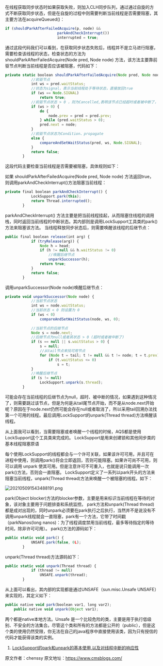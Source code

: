 


在线程获取同步状态时如果获取失败，则加入CLH同步队列，通过通过自旋的方式不断获取同步状态，但是在自旋的过程中则需要判断当前线程是否需要阻塞，其主要方法在acquireQueued()：


```js 
if (shouldParkAfterFailedAcquire(p, node) &&
                        parkAndCheckInterrupt())
                        interrupted = true;
```

通过这段代码我们可以看到，在获取同步状态失败后，线程并不是立马进行阻塞，需要检查该线程的状态，检查状态的方法为 shouldParkAfterFailedAcquire(Node pred, Node node) 方法，该方法主要靠前驱节点判断当前线程是否应该被阻塞，代码如下：


```js 
private static boolean shouldParkAfterFailedAcquire(Node pred, Node node) {
            //前驱节点
            int ws = pred.waitStatus;
            //状态为signal，表示当前线程处于等待状态，直接放回true
            if (ws == Node.SIGNAL)
                return true;
            //前驱节点状态 > 0 ，则为Cancelled,表明该节点已经超时或者被中断了，需要从同步队列中取消
            if (ws > 0) {
                do {
                    node.prev = pred = pred.prev;
                } while (pred.waitStatus > 0);
                pred.next = node;
            }
            //前驱节点状态为Condition、propagate
            else {
                compareAndSetWaitStatus(pred, ws, Node.SIGNAL);
            }
            return false;
        }
```

这段代码主要检查当前线程是否需要被阻塞，具体规则如下：

如果 shouldParkAfterFailedAcquire(Node pred, Node node) 方法返回true，则调用parkAndCheckInterrupt()方法阻塞当前线程：

```js 
private final boolean parkAndCheckInterrupt() {
            LockSupport.park(this);
            return Thread.interrupted();
        }
```

parkAndCheckInterrupt() 方法主要是把当前线程挂起，从而阻塞住线程的调用栈，同时返回当前线程的中断状态。其内部则是调用LockSupport工具类的park()方法来阻塞该方法。 当线程释放同步状态后，则需要唤醒该线程的后继节点：


```js 
public final boolean release(int arg) {
            if (tryRelease(arg)) {
                Node h = head;
                if (h != null && h.waitStatus != 0)
                    //唤醒后继节点
                    unparkSuccessor(h);
                return true;
            }
            return false;
        }
```

调用unparkSuccessor(Node node)唤醒后继节点：


```js 
private void unparkSuccessor(Node node) {
            //当前节点状态
            int ws = node.waitStatus;
            //当前状态 < 0 则设置为 0
            if (ws < 0)
                compareAndSetWaitStatus(node, ws, 0);
    
            //当前节点的后继节点
            Node s = node.next;
            //后继节点为null或者其状态 > 0 (超时或者被中断了)
            if (s == null || s.waitStatus > 0) {
                s = null;
                //从tail节点来找可用节点
                for (Node t = tail; t != null && t != node; t = t.prev)
                    if (t.waitStatus <= 0)
                        s = t;
            }
            //唤醒后继节点
            if (s != null)
                LockSupport.unpark(s.thread);
        }
```

可能会存在当前线程的后继节点为null，超时、被中断的情况，如果遇到这种情况了，则需要跳过该节点，但是为何是从tail尾节点开始，而不是从node.next开始呢？原因在于node.next仍然可能会存在null或者取消了，所以采用tail回溯办法找第一个可用的线程。最后调用LockSupport的unpark(Thread thread)方法唤醒该线程。

从上面我可以看到，当需要阻塞或者唤醒一个线程的时候，AQS都是使用LockSupport这个工具类来完成的。
LockSupport是用来创建锁和其他同步类的基本线程阻塞原语

每个使用LockSupport的线程都会与一个许可关联，如果该许可可用，并且可在进程中使用，则调用park()将会立即返回，否则可能阻塞。如果许可尚不可用，则可以调用 unpark 使其可用。但是注意许可不可重入，也就是说只能调用一次park()方法，否则会一直阻塞。 LockSupport定义了一系列以park开头的方法来阻塞当前线程，unpark(Thread thread)方法来唤醒一个被阻塞的线程。如下：

![202105091543488191.png](https://gitee.com/hezhiyuan007/java-study/raw/master/images/Concurrent3/df2619c0-422a-406c-b66f-482140e5859b.png)

park(Object blocker)方法的blocker参数，主要是用来标识当前线程在等待的对象，该对象主要用于问题排查和系统监控。 park方法和unpark(Thread thread)都是成对出现的，同时unpark必须要在park执行之后执行，当然并不是说没有不调用unpark线程就会一直阻塞，park有一个方法，它带了时间戳（parkNanos(long nanos)：为了线程调度禁用当前线程，最多等待指定的等待时间，除非许可可用）。 park()方法的源码如下：

```js 
public static void park() {
            UNSAFE.park(false, 0L);
        }
```

unpark(Thread thread)方法源码如下：


```js 
public static void unpark(Thread thread) {
            if (thread != null)
                UNSAFE.unpark(thread);
        }
```

从上面可以看出，其内部的实现都是通过UNSAFE（sun.misc.Unsafe UNSAFE）来实现的，其定义如下：


```js 
public native void park(boolean var1, long var2);
    public native void unpark(Object var1);
```

两个都是native本地方法。Unsafe 是一个比较危险的类，主要是用于执行低级别、不安全的方法集合。尽管这个类和所有的方法都是公开的（public），但是这个类的使用仍然受限，你无法在自己的java程序中直接使用该类，因为只有授信的代码才能获得该类的实例。

1. [LockSupport的park和unpark的基本使用,以及对线程中断的响应性](http://www.tuicool.com/articles/MveUNzF)





原文作者：chenssy 原文地址：https://www.cmsblogs.com/